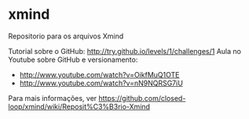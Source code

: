 xmind
=====

Repositorio para os arquivos Xmind

Tutorial sobre o GitHub: http://try.github.io/levels/1/challenges/1
Aula no Youtube sobre GitHub e versionamento: 
  * http://www.youtube.com/watch?v=OikfMuQ1OTE
  * http://www.youtube.com/watch?v=nN9NQRSG7iU

Para mais informações, ver https://github.com/closed-loop/xmind/wiki/Reposit%C3%B3rio-Xmind
